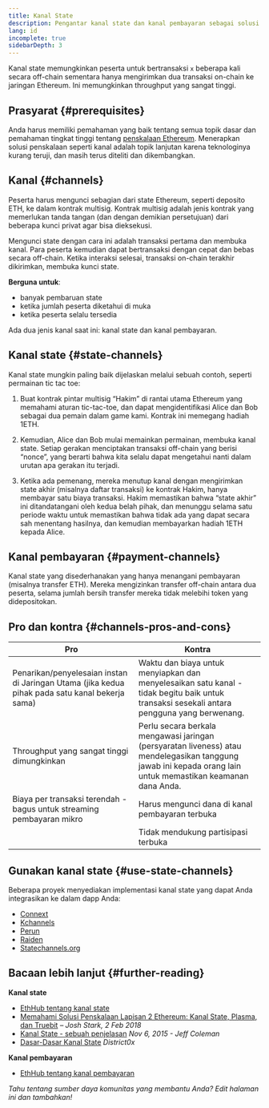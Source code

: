 ```yaml
---
title: Kanal State
description: Pengantar kanal state dan kanal pembayaran sebagai solusi penskalaan yang saat ini digunakan oleh komunitas Ethereum.
lang: id
incomplete: true
sidebarDepth: 3
---
```


Kanal state memungkinkan peserta untuk bertransaksi `x` beberapa kali secara off-chain sementara hanya mengirimkan dua transaksi on-chain ke jaringan Ethereum. Ini memungkinkan throughput yang sangat tinggi.

## Prasyarat {#prerequisites}

Anda harus memiliki pemahaman yang baik tentang semua topik dasar dan pemahaman tingkat tinggi tentang [penskalaan Ethereum](/developers/docs/scaling/). Menerapkan solusi penskalaan seperti kanal adalah topik lanjutan karena teknologinya kurang teruji, dan masih terus diteliti dan dikembangkan.

## Kanal {#channels}

Peserta harus mengunci sebagian dari state Ethereum, seperti deposito ETH, ke dalam kontrak multisig. Kontrak multisig adalah jenis kontrak yang memerlukan tanda tangan (dan dengan demikian persetujuan) dari beberapa kunci privat agar bisa dieksekusi.

Mengunci state dengan cara ini adalah transaksi pertama dan membuka kanal. Para peserta kemudian dapat bertransaksi dengan cepat dan bebas secara off-chain. Ketika interaksi selesai, transaksi on-chain terakhir dikirimkan, membuka kunci state.

**Berguna untuk**:

- banyak pembaruan state
- ketika jumlah peserta diketahui di muka
- ketika peserta selalu tersedia

Ada dua jenis kanal saat ini: kanal state dan kanal pembayaran.

## Kanal state {#state-channels}

Kanal state mungkin paling baik dijelaskan melalui sebuah contoh, seperti permainan tic tac toe:

1. Buat kontrak pintar multisig “Hakim” di rantai utama Ethereum yang memahami aturan tic-tac-toe, dan dapat mengidentifikasi Alice dan Bob sebagai dua pemain dalam game kami. Kontrak ini memegang hadiah 1ETH.

2. Kemudian, Alice dan Bob mulai memainkan permainan, membuka kanal state. Setiap gerakan menciptakan transaksi off-chain yang berisi “nonce”, yang berarti bahwa kita selalu dapat mengetahui nanti dalam urutan apa gerakan itu terjadi.

3. Ketika ada pemenang, mereka menutup kanal dengan mengirimkan state akhir (misalnya daftar transaksi) ke kontrak Hakim, hanya membayar satu biaya transaksi. Hakim memastikan bahwa “state akhir” ini ditandatangani oleh kedua belah pihak, dan menunggu selama satu periode waktu untuk memastikan bahwa tidak ada yang dapat secara sah menentang hasilnya, dan kemudian membayarkan hadiah 1ETH kepada Alice.

## Kanal pembayaran {#payment-channels}

Kanal state yang disederhanakan yang hanya menangani pembayaran (misalnya transfer ETH). Mereka mengizinkan transfer off-chain antara dua peserta, selama jumlah bersih transfer mereka tidak melebihi token yang didepositokan.

## Pro dan kontra {#channels-pros-and-cons}

| Pro                                                                                             | Kontra                                                                                                                                                       |
| ----------------------------------------------------------------------------------------------- | ------------------------------------------------------------------------------------------------------------------------------------------------------------ |
| Penarikan/penyelesaian instan di Jaringan Utama (jika kedua pihak pada satu kanal bekerja sama) | Waktu dan biaya untuk menyiapkan dan menyelesaikan satu kanal - tidak begitu baik untuk transaksi sesekali antara pengguna yang berwenang.                   |
| Throughput yang sangat tinggi dimungkinkan                                                      | Perlu secara berkala mengawasi jaringan (persyaratan liveness) atau mendelegasikan tanggung jawab ini kepada orang lain untuk memastikan keamanan dana Anda. |
| Biaya per transaksi terendah - bagus untuk streaming pembayaran mikro                           | Harus mengunci dana di kanal pembayaran terbuka                                                                                                              |
|                                                                                                 | Tidak mendukung partisipasi terbuka                                                                                                                          |

## Gunakan kanal state {#use-state-channels}

Beberapa proyek menyediakan implementasi kanal state yang dapat Anda integrasikan ke dalam dapp Anda:

- [Connext](https://connext.network/)
- [Kchannels](https://www.kchannels.io/)
- [Perun](https://perun.network/)
- [Raiden](https://raiden.network/)
- [Statechannels.org](https://statechannels.org/)

## Bacaan lebih lanjut {#further-reading}

**Kanal state**

- [EthHub tentang kanal state](https://docs.ethhub.io/ethereum-roadmap/layer-2-scaling/state-channels/)
- [Memahami Solusi Penskalaan Lapisan 2 Ethereum: Kanal State, Plasma, dan Truebit](https://medium.com/l4-media/making-sense-of-ethereums-layer-2-scaling-solutions-state-channels-plasma-and-truebit-22cb40dcc2f4) _– Josh Stark, 2 Feb 2018_
- [Kanal State - sebuah penjelasan](https://www.jeffcoleman.ca/state-channels/) _Nov 6, 2015 - Jeff Coleman_
- [Dasar-Dasar Kanal State](https://education.district0x.io/general-topics/understanding-ethereum/basics-state-channels/) _District0x_

**Kanal pembayaran**

- [EthHub tentang kanal pembayaran](https://docs.ethhub.io/ethereum-roadmap/layer-2-scaling/payment-channels/)

_Tahu tentang sumber daya komunitas yang membantu Anda? Edit halaman ini dan tambahkan!_
